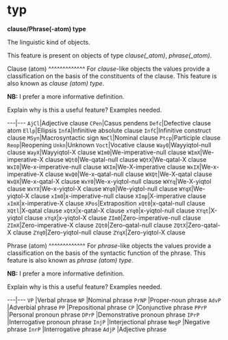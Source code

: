 # typ

**clause/Phrase(-atom) type**


The linguistic kind of objects.

This feature is present on objects of type *clause(_atom)*, *phrase(_atom)*.

Clause (atom)
^^^^^^^^^^^^^
For *clause*-like objects the values provide a classification on the basis of the constituents of the clause.
This feature is also known as *clause (atom) type*.

**NB:**
I prefer a more informative definition.

Explain why is this a useful feature? Examples needed.

---|---
`AjCl`|Adjective clause
`CPen`|Casus pendens
`Defc`|Defective clause atom
`Ellp`|Ellipsis
`InfA`|Infinitive absolute clause
`InfC`|Infinitive construct clause
`MSyn`|Macrosyntactic sign
`NmCl`|Nominal clause
`Ptcp`|Participle clause
`Reop`|Reopening
`Unkn`|Unknown
`Voct`|Vocative clause
`Way0`|Wayyiqtol-null clause
`WayX`|Wayyiqtol-X clause
`WIm0`|We-imperative-null clause
`WImX`|We-imperative-X clause
`WQt0`|We-qatal-null clause
`WQtX`|We-qatal-X clause
`WxI0`|We-x-imperative-null clause
`WXIm`|We-X-imperative clause
`WxIX`|We-x-imperative-X clause
`WxQ0`|We-x-qatal-null clause
`WXQt`|We-X-qatal clause
`WxQX`|We-x-qatal-X clause
`WxY0`|We-x-yiqtol-null clause
`WXYq`|We-X-yiqtol clause
`WxYX`|We-x-yiqtol-X clause
`WYq0`|We-yiqtol-null clause
`WYqX`|We-yiqtol-X clause
`xIm0`|x-imperative-null clause
`XImp`|X-imperative clause
`xImX`|x-imperative-X clause
`XPos`|Extraposition
`xQt0`|x-qatal-null clause
`XQtl`|X-qatal clause
`xQtX`|x-qatal-X clause
`xYq0`|x-yiqtol-null clause
`XYqt`|X-yiqtol clause
`xYqX`|x-yiqtol-X clause
`ZIm0`|Zero-imperative-null clause
`ZImX`|Zero-imperative-X clause
`ZQt0`|Zero-qatal-null clause
`ZQtX`|Zero-qatal-X clause
`ZYq0`|Zero-yiqtol-null clause
`ZYqX`|Zero-yiqtol-X clause

Phrase (atom)
^^^^^^^^^^^^^
For *phrase*-like objects the values provide a classification on the basis of the syntactic function of the phrase.
This feature is also known as *phrase (atom) type*.

**NB:**
I prefer a more informative definition.

Explain why is this a useful feature? Examples needed.


---|---
`VP`   |Verbal phrase
`NP`   |Nominal phrase
`PrNP` |Proper-noun phrase
`AdvP` |Adverbial phrase
`PP`   |Prepositional phrase
`CP`   |Conjunctive phrase
`PPrP` |Personal pronoun phrase
`DPrP` |Demonstrative pronoun phrase
`IPrP` |Interrogative pronoun phrase
`InjP` |Interjectional phrase
`NegP` |Negative phrase
`InrP` |Interrogative phrase
`AdjP` |Adjective phrase
   
  
